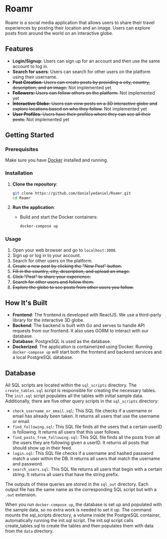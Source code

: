 # Roamr

Roamr is a social media application that allows users to share their travel experiences by posting their location and an image. Users can explore posts from around the world on an interactive globe.

## Features

- **Login/Signup**: Users can sign up for an account and then use the same account to log in.
- **Search for users**: Users can search for other users on the platform using their username.
- ~~**Post Creation**: Users can create posts by providing a city, country, description, and an image.~~ Not implemented yet
- ~~**Followers:** Users can follow others on the platform.~~ Not implemented yet
- ~~**Interactive Globe**: Users can view posts on a 3D interactive globe and explore locations based on who they follow.~~ Not implemented yet
- ~~**User Profiles**: Users have their profiles where they can see all their posts.~~ Not implemented yet

## Getting Started

### Prerequisites

Make sure you have [Docker](https://www.docker.com/) installed and running.

### Installation

1. **Clone the repository**:

    ```sh
    git clone https://github.com/danielyedaniel/Roamr.git
    cd Roamr
    ```

2. **Run the application**:

    - Build and start the Docker containers:

        ```sh
      docker-compose up
        ```

### Usage

1. Open your web browser and go to `localhost:3000`.
2. Sign up or log in to your account.
3. Search for other users on the platform.
4. ~~Create a new post by clicking the "New Post" button.~~
5. ~~Fill in the country, city, description, and upload an image.~~
6. ~~Click "Post" to share your experience.~~
7. ~~Search for other users and follow them.~~
8. ~~Explore the globe to see posts from other users you follow.~~

## How It's Built

- **Frontend**: The frontend is developed with ReactJS. We use a third-party library for the interactive 3D globe.
- **Backend**: The backend is built with Go and serves to handle API requests from our frontend. It also uses GORM to interact with our database.
- **Database**: PostgreSQL is used as the database.
- **Dockerized**: The application is containerized using Docker. Running `docker-compose up` will start both the frontend and backend services and a local PostgreSQL database.

## Database

All SQL scripts are located within the `sql_scripts` directory. The `create_tables.sql` script is responsible for creating the necessary tables. The `init.sql` script populates all the tables with initial sample data. Additionally, there are five other query scripts in the `sql_scripts` directory:

- `check_username_or_email.sql`: This SQL file checks if a username or email has already been taken. It returns all users that use the username or email.
- `find_following.sql`: This SQL file finds all the users that a certain userID is following. It returns all users that this user follows.
- `find_posts_from_following.sql`: This SQL file finds all the posts from all the users they are following given a userID. It returns all posts that should show up in their feed.
- `login.sql`: This SQL file checks if a username and hashed password match a user within the DB. It returns all users that match the username and password.
- `search_users.sql`: This SQL file returns all users that begin with a certain string. It returns all users that have the string prefix.

The outputs of these queries are stored in the `sql_out` directory. Each output file has the same name as the corresponding SQL script but with a `.out` extension.

When you run `docker-compose up`, the database is set up and populated with the sample data, so no extra work is needed to set it up. The command mounts the sql_scripts directory, a volume inside the PostgreSQL container, automatically running the init.sql script. The init.sql script calls create_tables.sql to create the tables and then populates them with data from the `data` directory.
